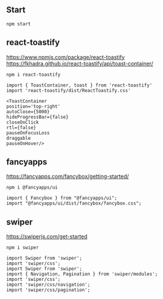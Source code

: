 ## Start
```
npm start
```
## react-toastify
https://www.npmjs.com/package/react-toastify
https://fkhadra.github.io/react-toastify/api/toast-container/
```
npm i react-toastify
```
```
import { ToastContainer, toast } from 'react-toastify'
import 'react-toastify/dist/ReactToastify.css'
```
```
<ToastContainer
position='top-right'
autoClose={5000}
hideProgressBar={false}
closeOnClick
rtl={false}
pauseOnFocusLoss
draggable
pauseOnHover/>
```
## fancyapps
https://fancyapps.com/fancybox/getting-started/
```
npm i @fancyapps/ui
```
```
import { Fancybox } from "@fancyapps/ui";
import "@fancyapps/ui/dist/fancybox/fancybox.css";
```
## swiper
https://swiperjs.com/get-started
```
npm i swiper
```
```
import Swiper from 'swiper';
import 'swiper/css';
import Swiper from 'swiper';
import { Navigation, Pagination } from 'swiper/modules';
import 'swiper/css';
import 'swiper/css/navigation';
import 'swiper/css/pagination';
```